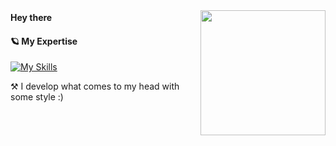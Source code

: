 <img align='right' src='https://user-images.githubusercontent.com/5713670/87202985-820dcb80-c2b6-11ea-9f56-7ec461c497c3.gif' width='200"'>

<div>
 <strong> Hey there </strong>
 <img src="https://media.giphy.com/media/hvRJCLFzcasrR4ia7z/giphy.gif" width="17px"/>
</div>


#### 🪐 My Expertise

[![My Skills](https://skillicons.dev/icons?i=html,css,js,tailwind,bootstrap,wordpress,photoshop&theme=dark)](https://github.com/amirallami-code)

⚒️ I develop what comes to my head with some style :)
